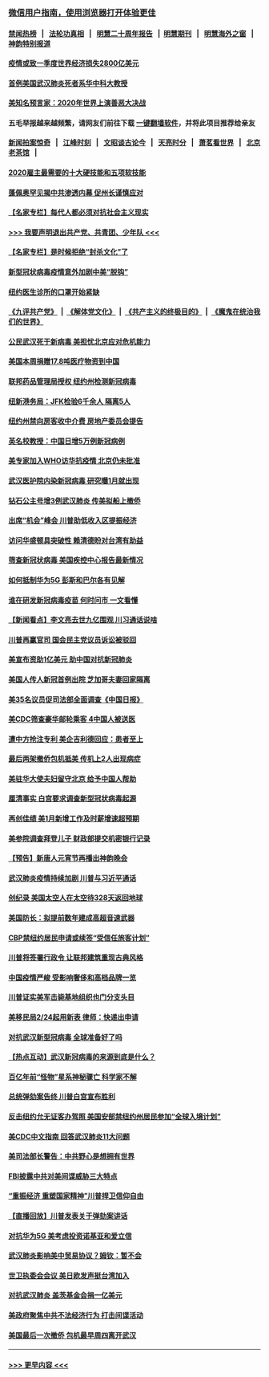 ### [微信用户指南，使用浏览器打开体验更佳](https://github.com/gfw-breaker/banned-news1/blob/master/indexes/wechat-guide.md?t=0)
#### [禁闻热榜](热点新闻.md?t=0)  &nbsp;&nbsp;|&nbsp;&nbsp; [法轮功真相](https://github.com/gfw-breaker/truth/blob/master/README.md?t=0) &nbsp;&nbsp;|&nbsp;&nbsp; [明慧二十周年报告](https://github.com/gfw-breaker/mh-reports/blob/master/README.md?t=0) &nbsp;&nbsp;|&nbsp;&nbsp;[明慧期刊](https://github.com/gfw-breaker/mh-qikan) &nbsp;&nbsp;|&nbsp;&nbsp; [明慧海外之窗](https://github.com/gfw-breaker/mh-news/blob/master/README.md?t=0) &nbsp;&nbsp;|&nbsp;&nbsp; [神韵特别报道](https://github.com/gfw-breaker/mh-news/blob/master/shenyun.md?t=0)
#### [疫情或致一季度世界经济损失2800亿美元](../pages/nsc412/n11855639.md?t=02100411) 
#### [首例美国武汉肺炎死者系华中科大教授](../pages/nsc412/n11855500.md?t=02100411) 
#### [美知名预言家：2020年世界上演善恶大决战](../pages/nsc412/n11855418.md?t=02100411) 
#### 五毛举报越来越频繁，请网友们前往下载 [一键翻墙软件](https://github.com/gfw-breaker/ssr-accounts)，并将此项目推荐给亲友
#### [新闻拍案惊奇](https://github.com/gfw-breaker/banned-news1/blob/master/pages/link4.md) &nbsp;&nbsp;|&nbsp;&nbsp; [江峰时刻](https://github.com/gfw-breaker/banned-news1/blob/master/pages/link4.md) &nbsp;&nbsp;|&nbsp;&nbsp; [文昭谈古论今](https://github.com/gfw-breaker/banned-news1/blob/master/pages/link4.md) &nbsp;&nbsp;|&nbsp;&nbsp; [天亮时分](https://github.com/gfw-breaker/banned-news1/blob/master/pages/link4.md) &nbsp;&nbsp;|&nbsp;&nbsp; [萧茗看世界](https://github.com/gfw-breaker/banned-news1/blob/master/pages/link4.md) &nbsp;&nbsp;|&nbsp;&nbsp; [北京老茶馆](https://github.com/gfw-breaker/banned-news1/blob/master/pages/link4.md) &nbsp;&nbsp;|&nbsp;&nbsp; 
#### [2020雇主最需要的十大硬技能和五项软技能](../pages/nsc412/n11850953.md?t=02100411) 
#### [蓬佩奥罕见揭中共渗透内幕 促州长谨慎应对](../pages/nsc412/n11854685.md?t=02100411) 
#### [【名家专栏】每代人都必须对抗社会主义现实](../pages/nsc412/n11831412.md?t=02100411) 
#### [>>> 我要声明退出共产党、共青团、少年队 <<<](https://github.com/begood0513/goodnews/blob/master/quit/letter.md) 
#### [【名家专栏】是时候拒绝“封杀文化”了](../pages/nsc412/n11814093.md?t=02100411) 
#### [新型冠状病毒疫情意外加剧中美“脱钩”](../pages/nsc412/n11854475.md?t=02100411) 
#### [纽约医生诊所的口罩开始紧缺](../pages/nsc412/n11853364.md?t=02100411) 
#### [《九评共产党》](https://github.com/begood0513/9ping.md/blob/master/README.md) &nbsp;|&nbsp; [《解体党文化》](../../../../jtdwh.md/blob/master/README.md)  &nbsp;|&nbsp; [《共产主义的终极目的》](../../../../gczydzjmd.md/blob/master/README.md) &nbsp;|&nbsp; [《魔鬼在统治我们的世界》](../../../../mgztzwmdsj.md/blob/master/README.md) 
#### [公民武汉死于新病毒 美担忧北京应对危机能力](../pages/nsc412/n11854331.md?t=02100411) 
#### [美国本周捐赠17.8吨医疗物资到中国](../pages/nsc412/n11854269.md?t=02100411) 
#### [联邦药品管理局授权  纽约州检测新冠病毒](../pages/nsc412/n11853371.md?t=02100411) 
#### [纽新港务局：JFK检验6千余人  隔离5人](../pages/nsc412/n11853366.md?t=02100411) 
#### [纽约州禁向房客收中介费  房地产委员会提告](../pages/nsc412/n11853360.md?t=02100411) 
#### [英名校教授：中国日增5万例新冠病例](../pages/nsc412/n11854174.md?t=02100411) 
#### [美专家加入WHO访华抗疫情 北京仍未批准](../pages/nsc412/n11854043.md?t=02100411) 
#### [武汉医护院内染新冠病毒 研究曝1月就出现](../pages/nsc412/n11852928.md?t=02100411) 
#### [钻石公主号增3例武汉肺炎 传美拟船上撤侨](../pages/nsc412/n11853240.md?t=02100411) 
#### [出席“机会”峰会 川普助低收入区提振经济](../pages/nsc412/n11853232.md?t=02100411) 
#### [访问华盛顿具突破性 赖清德盼对台湾有助益](../pages/nsc412/n11853129.md?t=02100411) 
#### [筛查新冠状病毒 美国疾控中心报告最新情况](../pages/nsc412/n11853070.md?t=02100411) 
#### [如何抵制华为5G 彭斯和巴尔各有见解](../pages/nsc412/n11852535.md?t=02100411) 
#### [谁在研发新冠病毒疫苗 何时问市 一文看懂](../pages/nsc412/n11852840.md?t=02100411) 
#### [【新闻看点】李文亮去世九亿围观 川习通话说啥](../pages/nsc412/n11852360.md?t=02100411) 
#### [川普再赢官司 国会民主党议员诉讼被驳回](../pages/nsc412/n11852287.md?t=02100411) 
#### [美宣布资助1亿美元 助中国对抗新冠肺炎](../pages/nsc412/n11852531.md?t=02100411) 
#### [美国人传人新冠首例出院 芝加哥夫妻回家隔离](../pages/nsc412/n11852452.md?t=02100411) 
#### [美35名议员促司法部全面调查《中国日报》](../pages/nsc412/n11852435.md?t=02100411) 
#### [美CDC筛查豪华邮轮乘客 4中国人被送医](../pages/nsc412/n11852085.md?t=02100411) 
#### [遭中方抢注专利 美企吉利德回应：患者至上](../pages/nsc412/n11852037.md?t=02100411) 
#### [最后两架撤侨包机抵美 传机上2人出现病症](../pages/nsc412/n11852173.md?t=02100411) 
#### [美驻华大使夫妇留守北京 给予中国人帮助](../pages/nsc412/n11852165.md?t=02100411) 
#### [厘清事实 白宫要求调查新型冠状病毒起源](../pages/nsc412/n11852106.md?t=02100411) 
#### [再创佳绩 美1月新增工作及时薪增速超预期](../pages/nsc412/n11852174.md?t=02100411) 
#### [美参院调查拜登儿子 财政部提交机密银行记录](../pages/nsc412/n11851808.md?t=02100411) 
#### [【预告】新唐人元宵节再播出神韵晚会](../pages/nsc412/n11843192.md?t=02100411) 
#### [武汉肺炎疫情持续加剧 川普与习近平通话](../pages/nsc412/n11851613.md?t=02100411) 
#### [创纪录 美国太空人在太空待328天返回地球](../pages/nsc412/n11851266.md?t=02100411) 
#### [美国防长：拟提前数年建成高超音速武器](../pages/nsc412/n11850959.md?t=02100411) 
#### [CBP禁纽约居民申请或续签“受信任旅客计划”](../pages/nsc412/n11850857.md?t=02100411) 
#### [川普将签署行政令 让联邦建筑重现古典风格](../pages/nsc412/n11850654.md?t=02100411) 
#### [中国疫情严峻 受影响奢侈和高档品牌一览](../pages/nsc412/n11850319.md?t=02100411) 
#### [川普证实美军击毙基地组织也门分支头目](../pages/nsc412/n11850383.md?t=02100411) 
#### [美移民局2/24起用新表 律师：快递出申请](../pages/nsc412/n11848220.md?t=02100411) 
#### [对抗武汉新型冠病毒 全球准备好了吗](../pages/nsc412/n11850142.md?t=02100411) 
#### [【热点互动】武汉新冠病毒的来源到底是什么？](../pages/nsc412/n11849749.md?t=02100411) 
#### [百亿年前“怪物”星系神秘骤亡 科学家不解](../pages/nsc412/n11849863.md?t=02100411) 
#### [总统弹劾案告终 川普白宫宣布胜利](../pages/nsc412/n11849985.md?t=02100411) 
#### [反击纽约允无证客办驾照  美国安部禁纽约州居民参加“全球入境计划”](../pages/nsc412/n11849828.md?t=02100411) 
#### [美CDC中文指南 回答武汉肺炎11大问题](../pages/nsc412/n11849703.md?t=02100411) 
#### [美司法部长警告：中共野心是想拥有世界](../pages/nsc412/n11849769.md?t=02100411) 
#### [FBI披露中共对美间谍威胁三大特点](../pages/nsc412/n11849700.md?t=02100411) 
#### [“重振经济 重塑国家精神”川普捍卫信仰自由](../pages/nsc412/n11849641.md?t=02100411) 
#### [【直播回放】川普发表关于弹劾案讲话](../pages/nsc412/n11849472.md?t=02100411) 
#### [对抗华为5G 美考虑投资诺基亚和爱立信](../pages/nsc412/n11849510.md?t=02100411) 
#### [武汉肺炎影响美中贸易协议？姆钦：暂不会](../pages/nsc412/n11849497.md?t=02100411) 
#### [世卫执委会会议 美日欧发声挺台湾加入](../pages/nsc412/n11849433.md?t=02100411) 
#### [对抗武汉肺炎 盖茨基金会捐一亿美元](../pages/nsc412/n11848953.md?t=02100411) 
#### [美政府聚焦中共不法经济行为 打击间谍活动](../pages/nsc412/n11849322.md?t=02100411) 
#### [美国最后一次撤侨 包机最早周四离开武汉](../pages/nsc412/n11849395.md?t=02100411) 

----
#### [ >>> 更早内容 <<< ](../indexes/nsc412-earlier.md)
